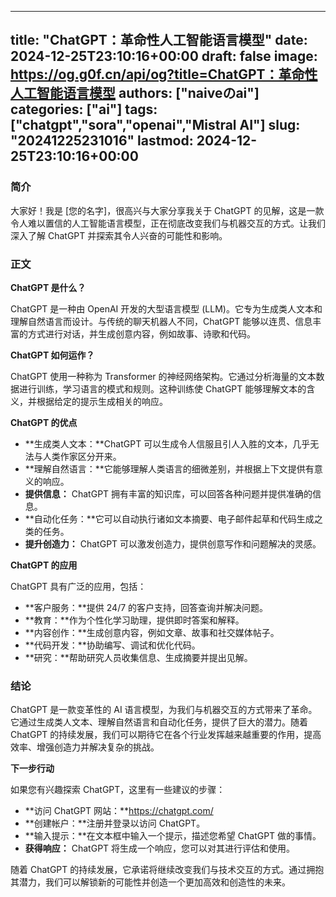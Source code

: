 
---
title: "ChatGPT：革命性人工智能语言模型"
date: 2024-12-25T23:10:16+00:00
draft: false
image: https://og.g0f.cn/api/og?title=ChatGPT：革命性人工智能语言模型
authors: ["naiveのai"]
categories: ["ai"]
tags: ["chatgpt","sora","openai","Mistral AI"]
slug: "20241225231016"
lastmod: 2024-12-25T23:10:16+00:00
---
### 简介

大家好！我是 [您的名字]，很高兴与大家分享我关于 ChatGPT 的见解，这是一款令人难以置信的人工智能语言模型，正在彻底改变我们与机器交互的方式。让我们深入了解 ChatGPT 并探索其令人兴奋的可能性和影响。

### 正文

**ChatGPT 是什么？**

ChatGPT 是一种由 OpenAI 开发的大型语言模型 (LLM)。它专为生成类人文本和理解自然语言而设计。与传统的聊天机器人不同，ChatGPT 能够以连贯、信息丰富的方式进行对话，并生成创意内容，例如故事、诗歌和代码。

**ChatGPT 如何运作？**

ChatGPT 使用一种称为 Transformer 的神经网络架构。它通过分析海量的文本数据进行训练，学习语言的模式和规则。这种训练使 ChatGPT 能够理解文本的含义，并根据给定的提示生成相关的响应。

**ChatGPT 的优点**

* **生成类人文本：**ChatGPT 可以生成令人信服且引人入胜的文本，几乎无法与人类作家区分开来。
* **理解自然语言：**它能够理解人类语言的细微差别，并根据上下文提供有意义的响应。
* **提供信息：** ChatGPT 拥有丰富的知识库，可以回答各种问题并提供准确的信息。
* **自动化任务：**它可以自动执行诸如文本摘要、电子邮件起草和代码生成之类的任务。
* **提升创造力：** ChatGPT 可以激发创造力，提供创意写作和问题解决的灵感。

**ChatGPT 的应用**

ChatGPT 具有广泛的应用，包括：

* **客户服务：**提供 24/7 的客户支持，回答查询并解决问题。
* **教育：**作为个性化学习助理，提供即时答案和解释。
* **内容创作：**生成创意内容，例如文章、故事和社交媒体帖子。
* **代码开发：**协助编写、调试和优化代码。
* **研究：**帮助研究人员收集信息、生成摘要并提出见解。

### 结论

ChatGPT 是一款变革性的 AI 语言模型，为我们与机器交互的方式带来了革命。它通过生成类人文本、理解自然语言和自动化任务，提供了巨大的潜力。随着 ChatGPT 的持续发展，我们可以期待它在各个行业发挥越来越重要的作用，提高效率、增强创造力并解决复杂的挑战。

**下一步行动**

如果您有兴趣探索 ChatGPT，这里有一些建议的步骤：

* **访问 ChatGPT 网站：**https://chatgpt.com/
* **创建帐户：**注册并登录以访问 ChatGPT。
* **输入提示：**在文本框中输入一个提示，描述您希望 ChatGPT 做的事情。
* **获得响应：** ChatGPT 将生成一个响应，您可以对其进行评估和使用。

随着 ChatGPT 的持续发展，它承诺将继续改变我们与技术交互的方式。通过拥抱其潜力，我们可以解锁新的可能性并创造一个更加高效和创造性的未来。